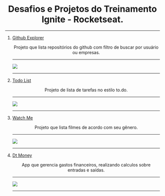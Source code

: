 <h1 align="center">Desafios e Projetos do Treinamento Ignite - Rocketseat.</h1>

<hr>

<ol>
<li>
<a href="https://github.com/Nscmnt/ignite-react/tree/main/0-github-explorer">Github Explorer</a>
<p align="center">Projeto que lista repositórios do github com filtro de buscar por usuário ou empresas.</p>
<hr>
<img src="https://ik.imagekit.io/Nscmnt/Projects/github-explorer_Yt9O8n7Np.gif?updatedAt=1636039354278">
</li>
<hr>
<li>
<a href="https://github.com/Nscmnt/ignite-react/tree/main/1-todo-list">Todo List</a>
<p align="center">Projeto de lista de tarefas no estilo to.do.</p>
<hr>
<img src="https://ik.imagekit.io/Nscmnt/Projects/todo-list_46NFcWV8c.gif?updatedAt=1636040677739">
</li>
<hr>

<li>
<a href="https://github.com/Nscmnt/ignite-react/tree/main/3-watch-me">Watch Me</a>
<p align="center">Projeto que lista filmes de acordo com seu gênero.</p>
<hr>
<img src="https://ik.imagekit.io/Nscmnt/Projects/watchme_2__xURqvqw1F.gif?updatedAt=1637677877444">
</li>
<hr>

<li>
<a href="https://github.com/Nscmnt/ignite-react/tree/main/4-dtmoney">Dt Money</a>
<p align="center">App que gerencia gastos financeiros, realizando calculos sobre entradas e saídas.</p>
<hr>
<img src="https://ik.imagekit.io/Nscmnt/Projects/dtmoney_a7fJvK7TS.gif?updatedAt=1637678167826">
</li>
<hr>

</ol>

